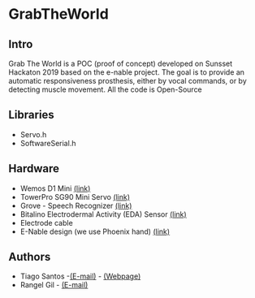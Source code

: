 # GrabTheWorld

<h2>Intro</h2>

Grab The World is a POC (proof of concept) developed on Sunsset Hackaton 2019 based on the e-nable project. 
The goal is to provide an automatic responsiveness prosthesis, either by vocal commands, or by detecting muscle movement. All the code is Open-Source

<h2>Libraries</h2>

<ul>
<li>Servo.h</li>
<li>SoftwareSerial.h</li>
</ul>
<h2>Hardware</h2>

<ul>
  <li>Wemos D1 Mini <a href="https://wiki.wemos.cc/products:d1:d1_mini" target="_blank">(link)</a></li>
<li>TowerPro SG90 Mini Servo <a href="http://www.towerpro.com.tw/product/sg90-7/" target="_blank">(link)</a></li>
<li>Grove - Speech Recognizer <a href="https://www.seeedstudio.com/Grove-Speech-Recognizer.html" target="_blank">(link)</a></li>
<li>Bitalino Electrodermal Activity (EDA) Sensor <a href="https://plux.info/kits/34-bitalino-revolution-freestyle-bt-810121005.html" target="_blank">(link)</a></li>
<li>Electrode cable</li>
<li>E-Nable design (we use Phoenix hand) <a href="http://enablingthefuture.org/phoenix-hand/" target="_blank">(link)</a></li>
</ul>

<h2>Authors</h2>
<ul>
<li>Tiago Santos -<a href="mailto:dark_storm@groundzero.com.pt">(E-mail)</a> - <a href="https://space.groundzero.com.pt" target="_blank">(Webpage)</a></li>
  <li>Rangel Gil - <a href="mailto:">(E-mail)</a></li>
</ul>
